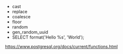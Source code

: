 -   cast
-   replace
-   coalesce
-   floor
-   random
-   gen_random_uuid
-   SELECT format('Hello %s', 'World');

https://www.postgresql.org/docs/current/functions.html
